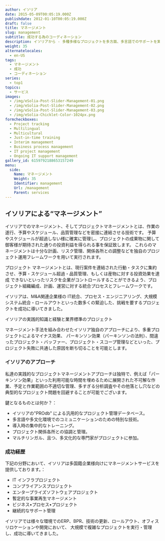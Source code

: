 ```yaml
---
author: イソリア
date: 2015-05-09T00:05:19.000Z
publishdate: 2012-01-10T00:05:19.000Z
draft: false
title: マネージメント
slug: management
subtitle: 成功する為のコーディネーション
description: イソリアから - 多種多様なプロジェクトを多方面、多言語でのサポートを実現
weight: 35
alternatelocales:
  - en-US
tags:
  - マネージメント
  - 成功
  - コーディネーション
series:
  - top1
topics:
  - サービス
images:
  - /img/eSolia-Post-Slider-Management-01.png
  - /img/eSolia-Post-Slider-Management-02.png
  - /img/eSolia-Post-Slider-Management-03.png
  - /img/eSolia-Chicklet-Color-1024px.png
formcheckboxes:
  - Project tracking
  - Multilingual
  - Multicultural
  - Just-in-time training
  - Interim management
  - Business process management
  - IT project management
  - Ongoing IT support management
gallery_id: 6159792188653157249
menu:
  side:
    Name: マネージメント
    Weight: 35
    Identifier: management
    Url: /management
    Parent: services
---
```


## イソリアによる“マネージメント”
イソリアでのマネージメント、そしてプロジェクトマネージメントとは、作業の遂行、予算やスケジュール、品質管理などを密接に連結させる技術です。
予算やスケジュールが超過しない様に確実に管理し、プロジェクトの成果物に関して御客様が期待された通りの投資利益を得られる事を保証致します。
これらのマネージメントは十分な計画、リスク管理、関係各所との調整などを独自のプロジェクト運用フレームワークを用いて実行されます。


プロジェクト マネージメントとは、現行案件を連結された行動・タスクに集約させ、予算・スケジュール超過・品質管理、もしくは産物に対する投資効果を達成 できないといったリスクを企業がコントロールすることができるよう、プロジェクト組織編成、計画、運営に対する統合プロセスとフレームワークです。

イソリアは、M&A関連企業様の IT統合、プロセス・エンジニアリング、大規模システム統合・ロールアウトといった数多くの緊迫した、挑戦を要するプロジェクトを成功に導いてきました。

イソリアの実践的知識と経験と業界標準のプロジェクト

マネージメント手法を組み合わせたイソリア独自のアプローチにより、多重プロジェクトによるマイナス効果、 パーキンソン効果（パーキンソンの法則）、間違ったプロジェクト・バッファー、プロジェクト・スコープ管理などといった、プロジェクト失敗に共通した原因を断ち切ることを可能とします。

### イソリアのアプローチ
私達の実践的なプロジェクトマネージメントアプローチは独特で、例えば「パーキンソン効果」といった利用可能な時間を埋めるために展開された不可解な作業、予定と作業範囲の不適切な管理、多すぎる分析調査やその他落とし穴などの典型的なプロジェクト問題を回避することが可能でございます。

鍵となるものとは何か？：

* イソリアの"PROdb" による汎用的なプロジェクト管理データベース。
* 多言語や多文化環境でのコミュニケーションのための特別な技術。
* 導入時の集中的なトレーニング。
* プロジェクト関係各所との協調と管理。
* マルチリンガル、且つ、多文化的な専門家がプロジェクトに参加。

### 成功経歴　
下記の分野において、イソリアは多国籍企業様向けにマネージメントサービスを提供しております。：

* IT インフラプロジェクト
* コンプライアンスプロジェクト
* エンタープライズソフトウェアプロジェクト
* 暫定的な事業再生マネージメント
* ビジネス•プロセス•プロジェクト
* 継続的なサポート管理

イソリアでは様々な環境でのERP、BPR、技術の更新、ロールアウト、オフィスリロケーションや開発において、
大規模で複雑なプロジェクトを実行・管理し、成功に導いてきました。
